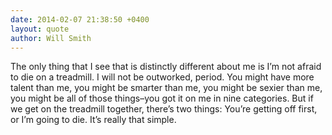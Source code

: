 ```yaml
---
date: 2014-02-07 21:38:50 +0400
layout: quote
author: Will Smith
---
```

The only thing that I see that is distinctly different about me is I’m not afraid to die on a treadmill. I will not be outworked, period. You might have more talent than me, you might be smarter than me, you might be sexier than me, you might be all of those things–you got it on me in nine categories. But if we get on the treadmill together, there’s two things: You’re getting off first, or I’m going to die. It’s really that simple.